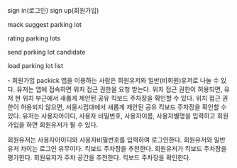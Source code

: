 sign in(로그인) 
sign up(회원가입)

mack suggest parking lot

rating parking lots

send parking lot candidate

load parking lot list

<sign up> - 회원가입
packick 앱을 이용하는 사람은 회원유저와 일반(비회원)유저로 나눌 수 있다. 
유저는 앱에 접속하면 위치 접근 권한을 요청 받는다. 
위치 접근 권한이 허용되면, 유저 현 위치 부근에서 새롭게 제안된 공유 킥보드 주차장을 확인할 수 있다.
위치 접근 권한이 허용되지 않으면, 서울시립대에서 새롭게 제안된 공유 킥보드 주차장을 확인할 수 있다.
유저는 사용자아이디, 사용자 비밀번호, 사용자이름, 사용자별명을 입력하고 회원가입을 하면 회원유저가 될 수 있다. 

<sign in>
회원유저는 사용자아이디와 사용자비밀번호를 입력하여 로그인한다.
회원유저와 일반유저 차이는 로그인 유무이다.

<mack suggest parking lot>
킥보드 주차장을 추천한다.

<rating parking lots>
회원유저가 킥보드 주차장을 평가한다.

<send parking lot candidate>
회원유저가 주차 공간을 추천한다. 

<load parking lot list> 
킥보드 주차장을 확인한다.
